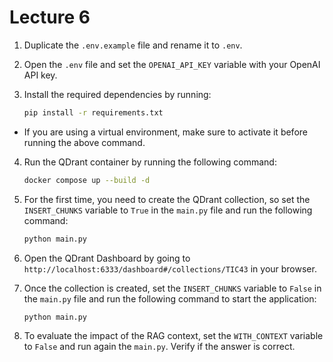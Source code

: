 # Lecture 6

1. Duplicate the `.env.example` file and rename it to `.env`.
2. Open the `.env` file and set the `OPENAI_API_KEY` variable with your OpenAI API key.
3. Install the required dependencies by running:

   ```bash
   pip install -r requirements.txt
   ```

- If you are using a virtual environment, make sure to activate it before running the above command.

4. Run the QDrant container by running the following command:

   ```bash
   docker compose up --build -d
   ```

5. For the first time, you need to create the QDrant collection, so set the `INSERT_CHUNKS` variable to `True` in the `main.py` file and run the following command:

   ```bash
   python main.py
   ```

6. Open the QDrant Dashboard by going to `http://localhost:6333/dashboard#/collections/TIC43` in your browser.

7. Once the collection is created, set the `INSERT_CHUNKS` variable to `False` in the `main.py` file and run the following command to start the application:

   ```bash
   python main.py
   ```

8. To evaluate the impact of the RAG context, set the `WITH_CONTEXT` variable to `False`  and run again the `main.py`. Verify if the answer is correct.
